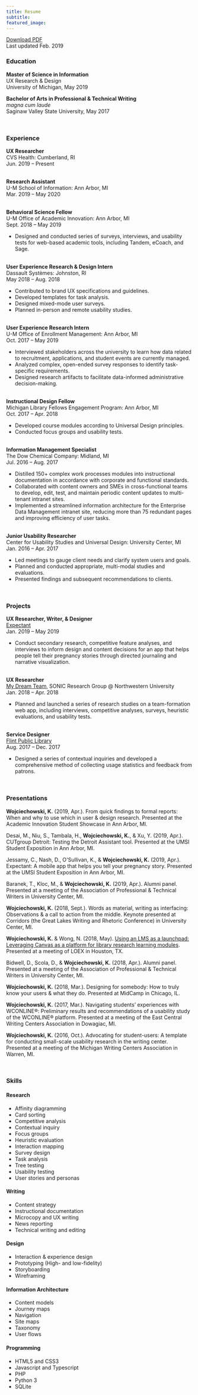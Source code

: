 ```yaml
---
title: Resume
subtitle:
featured_image:
---
```

<a href="{{ site.url }}/assets/Wojciechowski-Resume.pdf" class="button button--small">Download PDF</a></br>
Last updated Feb. 2019

### Education
**Master of Science in Information**<br/>
UX Research & Design<br/>
University of Michigan, May 2019

**Bachelor of Arts in Professional & Technical Writing**<br> 
_magna cum laude_<br/>
Saginaw Valley State University, May 2017<br/>

<br/>

### Experience
**UX Researcher**<br/>
CVS Health: Cumberland, RI<br/>
Jun. 2019 – Present<br/>
<br/>

**Research Assistant**<br/>
U-M School of Information: Ann Arbor, MI<br/>
Mar. 2019 – May 2020<br/>
<br/>
  
**Behavioral Science Fellow**<br/>
U-M Office of Academic Innovation: Ann Arbor, MI<br/>
Sept. 2018 – May 2019<br/>
  * Designed and conducted series of surveys, interviews, and usability tests for web-based academic tools, including Tandem, eCoach,  and Sage.

<br/>**User Experience Research & Design Intern**<br/>
Dassault Systèmes: Johnston, RI<br/>
May 2018 – Aug. 2018<br/>
  * Contributed to brand UX specifications and guidelines.
  * Developed templates for task analysis.
  * Designed mixed-mode user surveys.
  * Planned in-person and remote usability studies.

<br/>**User Experience Research Intern**<br/>
U-M Office of Enrollment Management: Ann Arbor, MI <br/>
Oct. 2017 – May 2019<br/>
 * Interviewed stakeholders across the university to learn how data related to recruitment, applications, and student events are currently managed.
 * Analyzed complex, open-ended survey responses to identify task-specific requirements.
 * Designed research artifacts to facilitate data-informed administrative decision-making.

<br/>**Instructional Design Fellow**<br/>
Michigan Library Fellows Engagement Program: Ann Arbor, MI <br/>
Oct. 2017 – Apr. 2018<br/>
  * Developed course modules according to Universal Design principles.
  * Conducted focus groups and usability tests.

<br/>**Information Management Specialist**<br/>
The Dow Chemical Company: Midland, MI <br/>
Jul. 2016 – Aug. 2017<br/>
  * Distilled 150+ complex work processes modules into instructional documentation in accordance with corporate and functional standards.
  * Collaborated with content owners and SMEs in cross-functional teams to develop, edit, test, and maintain periodic content updates to multi-tenant intranet sites.
  * Implemented a streamlined information architecture for the Enterprise Data Management intranet site, reducing more than 75 redundant pages and improving efficiency of user tasks.

<br/>**Junior Usability Researcher**<br/>
Center for Usability Studies and Universal Design: University Center, MI <br/>
Jan. 2016 – Apr. 2017<br/>
  * Led meetings to gauge client needs and clarify system users and goals.
  * Planned and conducted appropriate, multi-modal studies and evaluations.
  * Presented findings and subsequent recommendations to clients.

<br/>

### Projects
**UX Researcher, Writer, & Designer**<br/>
<a href="{{ site.url }}/project/expectant">Expectant</a><br/>
Jan. 2019 – May 2019<br/>
* Conduct secondary research, competitive feature analyses, and interviews to inform design and content decisions for an app that helps people tell their pregnancy stories through directed journaling and narrative visualization.

<br/>**UX Researcher**<br/>
<a href="{{ site.url }}/project/my-dream-team">My Dream Team</a>, SONIC Research Group @ Northwestern University<br/>
Jan. 2018 – Apr. 2018<br/>
  * Planned and launched a series of research studies on a team-formation web app, including interviews, competitive analyses, surveys, heuristic evaluations, and usability tests.

<br/>**Service Designer**<br/>
<a href="{{ site.url }}/project/flint-public-library">Flint Public Library</a><br/>
Aug. 2017 – Dec. 2017<br/>
  * Designed a series of contextual inquiries and developed a comprehensive method of collecting usage statistics and feedback from patrons.

<br/>

### Presentations
**Wojciechowski, K.** (2019, Apr.). From quick findings to formal reports: When and why to use which in user & design research. Presented at the Academic Innovation Student Showcase in Ann Arbor, MI.

Desai, M., Niu, S., Tambala, H., **Wojciechowski, K.**, & Xu, Y. (2019, Apr.). CUTgroup Detroit: Testing the Detroit Assistant tool. Presented at the UMSI Student Exposition in Ann Arbor, MI.

Jessamy, C., Nash, D., O'Sullivan, K., & **Wojciechowski, K.** (2019, Apr.). Expectant: A mobile app that helps you tell your pregnancy story. Presented at the UMSI Student Exposition in Ann Arbor, MI.

Baranek, T., Kloc, M., & **Wojciechowski, K.** (2019, Apr.). Alumni panel. Presented at a meeting of the Association of Professional & Technical Writers in University Center, MI.

**Wojciechowski, K.** (2018, Sept.). Words as material, writing as interfacing: Observations & a call to action from the middle. Keynote presented at Corridors (the Great Lakes Writing and Rhetoric Conference) in University Center, MI.

**Wojciechowski, K.** & Wong, N. (2018, May). [Using an LMS as a launchpad: Leveraging Canvas as a platform for library research learning modules](http://www.loexconference.org/2018/presentations/LOEX2018Poster_UniversityofMichigan.pdf). Presented at a meeting of LOEX in Houston, TX.

Bidwell, D., Scola, D., & **Wojciechowski, K.** (2018, Apr.). Alumni panel. Presented at a meeting of the Association of Professional & Technical Writers in University Center, MI.

**Wojciechowski, K.** (2018, Mar.). Designing for somebody: How to truly know your users & what they do. Presented at MidCamp in Chicago, IL.

**Wojciechowski, K.** (2017, Mar.). Navigating students’ experiences with WCONLINE®: Preliminary results and recommendations of a usability study of the WCONLINE® platform. Presented at a meeting of the East Central Writing Centers Association in Dowagiac, MI.

**Wojciechowski, K.** (2016, Oct.). Advocating for student-users: A template for conducting small-scale usability research in the writing center. Presented at a meeting of the Michigan Writing Centers Association in Warren, MI.

<br/>

### Skills
#### Research
  * Affinity diagramming
  * Card sorting
  * Competitive analysis
  * Contextual inquiry
  * Focus groups
  * Heuristic evaluation
  * Interaction mapping
  * Survey design
  * Task analysis
  * Tree testing
  * Usability testing
  * User stories and personas

#### Writing
   * Content strategy
   * Instructional documentation
   * Microcopy and UX writing
   * News reporting
   * Technical writing and editing

#### Design
  * Interaction & experience design
  * Prototyping (High- and low-fidelity)
  * Storyboarding
  * Wireframing

#### Information Architecture
  * Content models
  * Journey maps
  * Navigation
  * Site maps
  * Taxonomy
  * User flows

#### Programming
  * HTML5 and CSS3
  * Javascript and Typescript
  * PHP
  * Python 3
  * SQLite
